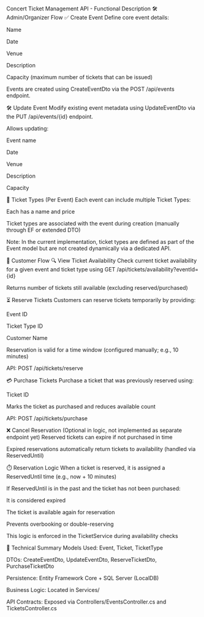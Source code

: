 Concert Ticket Management API - Functional Description
🛠️ Admin/Organizer Flow
✅ Create Event
Define core event details:

Name

Date

Venue

Description

Capacity (maximum number of tickets that can be issued)

Events are created using CreateEventDto via the POST /api/events endpoint.

🛠️ Update Event
Modify existing event metadata using UpdateEventDto via the PUT /api/events/{id} endpoint.

Allows updating:

Event name

Date

Venue

Description

Capacity

🎫 Ticket Types (Per Event)
Each event can include multiple Ticket Types:

Each has a name and price

Ticket types are associated with the event during creation (manually through EF or extended DTO)

Note: In the current implementation, ticket types are defined as part of the Event model but are not created dynamically via a dedicated API.

👤 Customer Flow
🔍 View Ticket Availability
Check current ticket availability for a given event and ticket type using GET /api/tickets/availability?eventId={id}

Returns number of tickets still available (excluding reserved/purchased)

⏳ Reserve Tickets
Customers can reserve tickets temporarily by providing:

Event ID

Ticket Type ID

Customer Name

Reservation is valid for a time window (configured manually; e.g., 10 minutes)

API: POST /api/tickets/reserve

💳 Purchase Tickets
Purchase a ticket that was previously reserved using:

Ticket ID

Marks the ticket as purchased and reduces available count

API: POST /api/tickets/purchase

❌ Cancel Reservation (Optional in logic, not implemented as separate endpoint yet)
Reserved tickets can expire if not purchased in time

Expired reservations automatically return tickets to availability (handled via ReservedUntil)

⏱️ Reservation Logic
When a ticket is reserved, it is assigned a ReservedUntil time (e.g., now + 10 minutes)

If ReservedUntil is in the past and the ticket has not been purchased:

It is considered expired

The ticket is available again for reservation

Prevents overbooking or double-reserving

This logic is enforced in the TicketService during availability checks

🧾 Technical Summary
Models Used: Event, Ticket, TicketType

DTOs: CreateEventDto, UpdateEventDto, ReserveTicketDto, PurchaseTicketDto

Persistence: Entity Framework Core + SQL Server (LocalDB)

Business Logic: Located in Services/

API Contracts: Exposed via Controllers/EventsController.cs and TicketsController.cs
